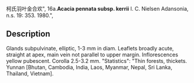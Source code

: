 柯氏羽叶金合欢",
16a.**Acacia pennata subsp. kerrii** I. C. Nielsen Adansonia, n.s. 19: 353. 1980.",

## Description
Glands subpulvinate, elliptic, 1-3 mm in diam. Leaflets broadly acute, straight at apex, main vein not parallel to upper margin. Inflorescences yellow pubescent. Corolla 2.5-3.2 mm.
  "Statistics": "Thin forests, thickets. Yunnan [Bhutan, Cambodia, India, Laos, Myanmar, Nepal, Sri Lanka, Thailand, Vietnam].
